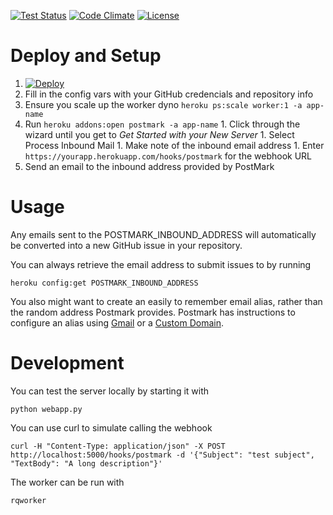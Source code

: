 [![Test Status](https://circleci.com/gh/sibson/ghinbox.svg?style=svg)](https://circleci.com/gh/sibson/ghinbox)
[![Code Climate](https://codeclimate.com/repos/568ca7c459754f7dc3000183/badges/f5f3486504565a83ecad/gpa.svg)](https://codeclimate.com/repos/568ca7c459754f7dc3000183/feed)
[![License](http://img.shields.io/:license-mit-blue.svg)](http://sibson.mit-license.org)

# Deploy and Setup

  1. [![Deploy](https://www.herokucdn.com/deploy/button.png)](https://heroku.com/deploy)
  1. Fill in the config vars with your GitHub credencials and repository info
  1. Ensure you scale up the worker dyno ```heroku ps:scale worker:1 -a app-name```
  1. Run ```heroku addons:open postmark -a app-name```
    1. Click through the wizard until you get to *Get Started with your New Server* 
    1. Select Process Inbound Mail
    1. Make note of the inbound email address
    1. Enter ```https://yourapp.herokuapp.com/hooks/postmark``` for the webhook URL
  1. Send an email to the inbound address provided by PostMark

# Usage
Any emails sent to the POSTMARK_INBOUND_ADDRESS will automatically be converted into a new GitHub issue in your repository.

You can always retrieve the email address to submit issues to by running

    heroku config:get POSTMARK_INBOUND_ADDRESS

You also might want to create an easily to remember email alias, rather than the random address Postmark provides.
Postmark has instructions to configure an alias using [Gmail](http://support.postmarkapp.com/article/785-configuring-a-custom-email-address-forward-with-gmail) or a [Custom Domain](http://developer.postmarkapp.com/developer-process-domain.html).

# Development

You can test the server locally by starting it with

    python webapp.py


You can use curl to simulate calling the webhook

    curl -H "Content-Type: application/json" -X POST http://localhost:5000/hooks/postmark -d '{"Subject": "test subject", "TextBody": "A long description"}' 

The worker can be run with

    rqworker
